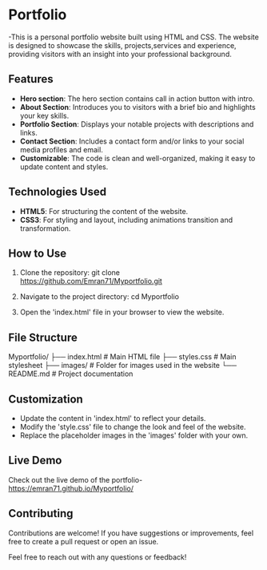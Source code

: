 # Portfolio

-This is a personal portfolio website built using HTML and CSS. The website is designed to showcase the skills, projects,services and experience, providing visitors with an insight into your professional background.

## Features

- **Hero section**: The hero section contains call in action button with intro.
- **About Section**: Introduces you to visitors with a brief bio and highlights your key skills.
- **Portfolio Section**: Displays your notable projects with descriptions and links.
- **Contact Section**: Includes a contact form and/or links to your social media profiles and email.
- **Customizable**: The code is clean and well-organized, making it easy to update content and styles.

## Technologies Used

- **HTML5**: For structuring the content of the website.
- **CSS3**: For styling and layout, including animations transition and transformation.

## How to Use

1. Clone the repository:
   git clone https://github.com/Emran71/Myportfolio.git
   
3. Navigate to the project directory:
   cd Myportfolio
   
5. Open the 'index.html' file in your browser to view the website.

## File Structure
Myportfolio/
├── index.html       # Main HTML file
├── styles.css       # Main stylesheet 
├── images/          # Folder for images used in the website
└── README.md        # Project documentation

## Customization

- Update the content in 'index.html' to reflect your details.
- Modify the 'style.css' file to change the look and feel of the website.
- Replace the placeholder images in the 'images' folder with your own.

## Live Demo

Check out the live demo of the portfolio- https://emran71.github.io/Myportfolio/

## Contributing

Contributions are welcome! If you have suggestions or improvements, feel free to create a pull request or open an issue.

Feel free to reach out with any questions or feedback!
